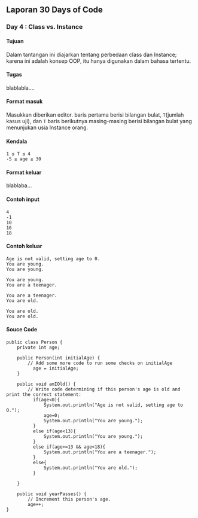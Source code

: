 ## Laporan 30 Days of Code

### Day 4 : Class vs. Instance
#### Tujuan
Dalam tantangan ini diajarkan tentang perbedaan class dan Instance; karena ini adalah konsep OOP, itu hanya digunakan dalam bahasa tertentu.
#### Tugas
blablabla....
#### Format masuk
Masukkan diberikan editor.
baris pertama berisi bilangan bulat, `T`(jumlah kasus uji), dan `T` baris berikutnya masing-masing berisi bilangan bulat yang menunjukan usia Instance orang.  
#### Kendala
```
1 ≤ T ≤ 4
-5 ≤ age ≤ 30
```
#### Format keluar
blablaba...
#### Contoh input
```
4
-1
10
16
18
```

#### Contoh keluar
```
Age is not valid, setting age to 0.
You are young.
You are young.

You are young.
You are a teenager.

You are a teenager.
You are old.

You are old.
You are old.
```
#### Souce Code
```
public class Person {
    private int age;

	public Person(int initialAge) {
  		// Add some more code to run some checks on initialAge
          age = initialAge;
	}

	public void amIOld() {
  		// Write code determining if this person's age is old and print the correct statement:
          if(age<0){
              System.out.println("Age is not valid, setting age to 0.");
              age=0;
              System.out.println("You are young.");
          }
          else if(age<13){
              System.out.println("You are young.");
          }
          else if(age>=13 && age<18){
              System.out.println("You are a teenager.");
          }
          else{
              System.out.println("You are old.");
          }

	}

	public void yearPasses() {
  		// Increment this person's age.
        age++;
}
```
